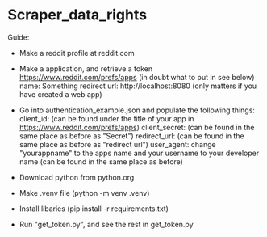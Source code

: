 # Scraper_data_rights



Guide:
- Make a reddit profile at reddit.com
- Make a application, and retrieve a token https://www.reddit.com/prefs/apps (in doubt what to put in see below)
name: Something
redirect url: http://localhost:8080 (only matters if you have created a web app)

- Go into authentication_example.json and populate the following things:
client_id: (can be found under the title of your app in https://www.reddit.com/prefs/apps)
client_secret: (can be found in the same place as before as "Secret")
redirect_url: (can be found in the same place as before as "redirect url")
user_agent: change "yourappname" to the apps name and your username to your developer name (can be found in the same place as before)

- Download python from python.org
- Make .venv file (python -m venv .venv)
- Install libaries (pip install -r requirements.txt)
- Run "get_token.py", and see the rest in get_token.py

